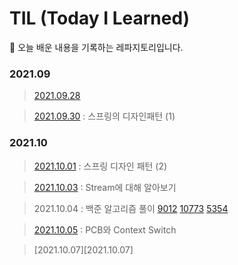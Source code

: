 # TIL (Today I Learned) 
   📝 오늘 배운 내용을 기록하는 레파지토리입니다. 

### 2021.09

> [2021.09.28][2021.09.28]  

[2021.09.28]: https://github.com/yeoonjae/TLD/blob/main/202109/20210928.md

> [2021.09.30][2021.09.30] : 스프링의 디자인패턴 (1)

[2021.09.30]: https://github.com/yeoonjae/TLD/blob/main/202109/20210930.md

### 2021.10

> [2021.10.01][2021.10.01]  : 스프링 디자인 패턴 (2)

[2021.10.01]: https://github.com/yeoonjae/TIL/blob/main/202110/20211001.md

> [2021.10.03][2021.10.03]  :  Stream에 대해 알아보기 

[2021.10.03]: https://github.com/yeoonjae/TIL/blob/main/202110/20211003.md

> 2021.10.04 : 백준 알고리즘 풀이 [9012][9012] <a href="https://github.com/yeoonjae/TIL/blob/main/Algorithm/제로.md">10773</a> <a href="https://github.com/yeoonjae/TIL/blob/main/Algorithm/J%EB%B0%95%EC%8A%A4.md">5354</a>

[9012]: https://github.com/yeoonjae/TIL/blob/main/Algorithm/괄호.md

> [2021.10.05][2021.10.05]  :  PCB와 Context Switch

[2021.10.05]: https://github.com/yeoonjae/TIL/blob/main/202110/20211005.md

> [2021.10.07][2021.10.07]

[2021.10.05]: https://github.com/yeoonjae/TIL/blob/main/202110/20211007.md
